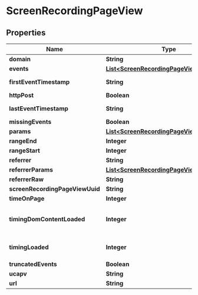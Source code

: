 

# ScreenRecordingPageView


## Properties

| Name | Type | Description | Notes |
|------------ | ------------- | ------------- | -------------|
|**domain** | **String** |  |  [optional] |
|**events** | [**List&lt;ScreenRecordingPageViewEvent&gt;**](ScreenRecordingPageViewEvent.md) |  |  [optional] |
|**firstEventTimestamp** | **String** | First event timestamp |  [optional] |
|**httpPost** | **Boolean** |  |  [optional] |
|**lastEventTimestamp** | **String** | Last event timestamp |  [optional] |
|**missingEvents** | **Boolean** |  |  [optional] |
|**params** | [**List&lt;ScreenRecordingPageViewParameter&gt;**](ScreenRecordingPageViewParameter.md) |  |  [optional] |
|**rangeEnd** | **Integer** |  |  [optional] |
|**rangeStart** | **Integer** |  |  [optional] |
|**referrer** | **String** |  |  [optional] |
|**referrerParams** | [**List&lt;ScreenRecordingPageViewParameter&gt;**](ScreenRecordingPageViewParameter.md) |  |  [optional] |
|**referrerRaw** | **String** |  |  [optional] |
|**screenRecordingPageViewUuid** | **String** |  |  [optional] |
|**timeOnPage** | **Integer** |  |  [optional] |
|**timingDomContentLoaded** | **Integer** | Amount of time for DOMContentLoaded event to fire (milliseconds) |  [optional] |
|**timingLoaded** | **Integer** | Amount of time for loaded event to fire (milliseconds) |  [optional] |
|**truncatedEvents** | **Boolean** |  |  [optional] |
|**ucapv** | **String** |  |  [optional] |
|**url** | **String** |  |  [optional] |




